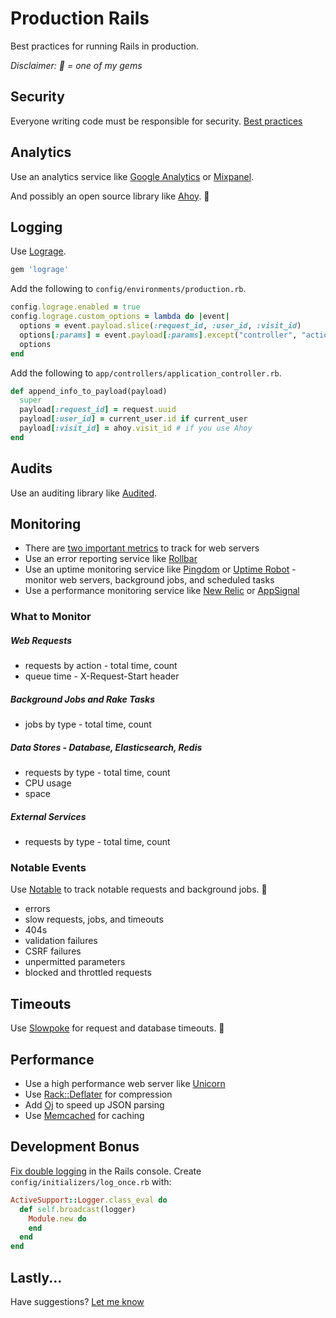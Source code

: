 # Production Rails

Best practices for running Rails in production.

*Disclaimer: :gem: = one of my gems*

## Security

Everyone writing code must be responsible for security. [Best practices](https://github.com/ankane/shorts/blob/master/Secure-Rails.md)

## Analytics

Use an analytics service like [Google Analytics](http://www.google.com/analytics/) or [Mixpanel](https://mixpanel.com/).

And possibly an open source library like [Ahoy](https://github.com/ankane/ahoy). :gem:

## Logging

Use [Lograge](https://github.com/roidrage/lograge).

```ruby
gem 'lograge'
```

Add the following to `config/environments/production.rb`.

```ruby
config.lograge.enabled = true
config.lograge.custom_options = lambda do |event|
  options = event.payload.slice(:request_id, :user_id, :visit_id)
  options[:params] = event.payload[:params].except("controller", "action")
  options
end
```

Add the following to `app/controllers/application_controller.rb`.

```ruby
def append_info_to_payload(payload)
  super
  payload[:request_id] = request.uuid
  payload[:user_id] = current_user.id if current_user
  payload[:visit_id] = ahoy.visit_id # if you use Ahoy
end
```

## Audits

Use an auditing library like [Audited](https://github.com/collectiveidea/audited).

## Monitoring

- There are [two important metrics](https://github.com/ankane/shorts/blob/master/Two-Metrics.md) to track for web servers
- Use an error reporting service like [Rollbar](https://rollbar.com/)
- Use an uptime monitoring service like [Pingdom](https://www.pingdom.com/) or [Uptime Robot](https://uptimerobot.com/) - monitor web servers, background jobs, and scheduled tasks
- Use a performance monitoring service like [New Relic](http://newrelic.com/) or [AppSignal](https://appsignal.com/)

### What to Monitor

##### Web Requests

- requests by action - total time, count
- queue time - X-Request-Start header

##### Background Jobs and Rake Tasks

- jobs by type - total time, count

##### Data Stores - Database, Elasticsearch, Redis

- requests by type - total time, count
- CPU usage
- space

##### External Services

- requests by type - total time, count

### Notable Events

Use [Notable](https://github.com/ankane/notable) to track notable requests and background jobs. :gem:

- errors
- slow requests, jobs, and timeouts
- 404s
- validation failures
- CSRF failures
- unpermitted parameters
- blocked and throttled requests

## Timeouts

Use [Slowpoke](https://github.com/ankane/slowpoke) for request and database timeouts. :gem:

## Performance

- Use a high performance web server like [Unicorn](http://unicorn.bogomips.org/)
- Use [Rack::Deflater](https://robots.thoughtbot.com/content-compression-with-rack-deflater) for compression
- Add [Oj](https://github.com/ohler55/oj) to speed up JSON parsing
- Use [Memcached](https://github.com/mperham/dalli) for caching

## Development Bonus

[Fix double logging](https://github.com/rails/rails/issues/11415#issuecomment-57648388) in the Rails console. Create `config/initializers/log_once.rb` with:

```ruby
ActiveSupport::Logger.class_eval do
  def self.broadcast(logger)
    Module.new do
    end
  end
end
```

## Lastly...

Have suggestions? [Let me know](https://github.com/ankane/production_rails/issues/new)
